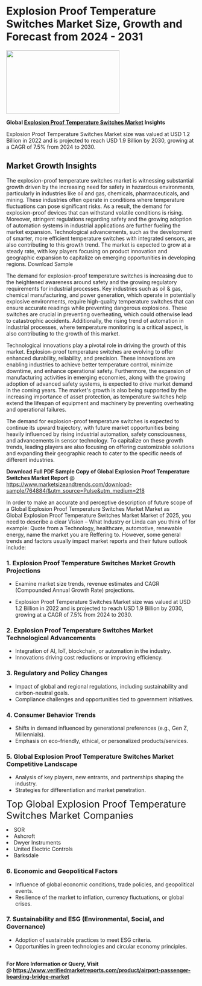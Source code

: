<H1>Explosion Proof Temperature Switches Market Size, Growth and Forecast from 2024 - 2031</H1><img class="aligncenter size-medium wp-image-584254" src="https://thirdeyenews.in/wp-content/uploads/2024/09/Global-Market-Research-300x168.jpeg" alt="" width="300" height="168" /><p><strong>Global&nbsp;<a href="https://www.marketsizeandtrends.com/download-sample/764884/&amp;utm_source=Pulse&amp;utm_medium=218">Explosion Proof Temperature Switches Market</a> Insights</strong></p><p>Explosion Proof Temperature Switches Market size was valued at USD 1.2 Billion in 2022 and is projected to reach USD 1.9 Billion by 2030, growing at a CAGR of 7.5% from 2024 to 2030.</p><p><h2>Market Growth Insights</h2> <p>The explosion-proof temperature switches market is witnessing substantial growth driven by the increasing need for safety in hazardous environments, particularly in industries like oil and gas, chemicals, pharmaceuticals, and mining. These industries often operate in conditions where temperature fluctuations can pose significant risks. As a result, the demand for explosion-proof devices that can withstand volatile conditions is rising. Moreover, stringent regulations regarding safety and the growing adoption of automation systems in industrial applications are further fueling the market expansion. Technological advancements, such as the development of smarter, more efficient temperature switches with integrated sensors, are also contributing to this growth trend. The market is expected to grow at a steady rate, with key players focusing on product innovation and geographic expansion to capitalize on emerging opportunities in developing regions. Download Sample </p> <p>The demand for explosion-proof temperature switches is increasing due to the heightened awareness around safety and the growing regulatory requirements for industrial processes. Key industries such as oil & gas, chemical manufacturing, and power generation, which operate in potentially explosive environments, require high-quality temperature switches that can ensure accurate readings while preventing dangerous explosions. These switches are crucial in preventing overheating, which could otherwise lead to catastrophic accidents. Additionally, the rising trend of automation in industrial processes, where temperature monitoring is a critical aspect, is also contributing to the growth of this market.</p> <p>Technological innovations play a pivotal role in driving the growth of this market. Explosion-proof temperature switches are evolving to offer enhanced durability, reliability, and precision. These innovations are enabling industries to achieve better temperature control, minimize downtime, and enhance operational safety. Furthermore, the expansion of manufacturing activities in emerging economies, along with the growing adoption of advanced safety systems, is expected to drive market demand in the coming years. The market's growth is also being supported by the increasing importance of asset protection, as temperature switches help extend the lifespan of equipment and machinery by preventing overheating and operational failures.</p> <p>The demand for explosion-proof temperature switches is expected to continue its upward trajectory, with future market opportunities being heavily influenced by rising industrial automation, safety consciousness, and advancements in sensor technology. To capitalize on these growth trends, leading players are also focusing on offering customizable solutions and expanding their geographic reach to cater to the specific needs of different industries.</p> <p></p><p><span class=""><strong>Download Full PDF Sample Copy of Global Explosion Proof Temperature Switches Market Report</strong> @ <a href="https://www.marketsizeandtrends.com/download-sample/764884/&amp;utm_source=Pulse&amp;utm_medium=218" target="_blank">https://www.marketsizeandtrends.com/download-sample/764884/&amp;utm_source=Pulse&amp;utm_medium=218</a></span></p><p>In order to make an accurate and perceptive description of future scope of a Global&nbsp;Explosion Proof Temperature Switches Market Market as Global&nbsp;Explosion Proof Temperature Switches Market Market of 2025, you need to describe a clear Vision &ndash; What Industry or Linda can you think of for example: Quote from a Technology, healthcare, automotive, renewable energy, name the market you are Reffering to. However, some general trends and factors usually impact market reports and their future outlook include:</p><h3>1.&nbsp;<strong>Explosion Proof Temperature Switches Market Growth Projections</strong></h3><ul><li>Examine market size trends, revenue estimates and CAGR (Compounded Annual Growth Rate) projections.</li><li><p>Explosion Proof Temperature Switches Market size was valued at USD 1.2 Billion in 2022 and is projected to reach USD 1.9 Billion by 2030, growing at a CAGR of 7.5% from 2024 to 2030.</p></li></ul><h3>2.&nbsp;<strong>Explosion Proof Temperature Switches Market Technological Advancements</strong></h3><ul><li>Integration of AI, IoT, blockchain, or automation in the industry.</li><li>Innovations driving cost reductions or improving efficiency.</li></ul><h3>3.&nbsp;<strong>Regulatory and Policy Changes</strong></h3><ul><li>Impact of global and regional regulations, including sustainability and carbon-neutral goals.</li><li>Compliance challenges and opportunities tied to government initiatives.</li></ul><h3>4.&nbsp;<strong>Consumer Behavior Trends</strong></h3><ul><li>Shifts in demand influenced by generational preferences (e.g., Gen Z, Millennials).</li><li>Emphasis on eco-friendly, ethical, or personalized products/services.</li></ul><h3>5.&nbsp;<strong>Global Explosion Proof Temperature Switches Market Competitive Landscape</strong></h3><ul><li>Analysis of key players, new entrants, and partnerships shaping the industry.</li><li>Strategies for differentiation and market penetration.</li></ul><p data-pm-slice="1 1 []"><span style="color: inherit; font-family: inherit; font-size: 25px;">Top Global Explosion Proof Temperature Switches Market Companies</span></p><div class="" data-test-id=""><p><li>SOR</li><li> Ashcroft</li><li> Dwyer Instruments</li><li> United Electric Controls</li><li> Barksdale</li></p></div><h3>6.&nbsp;<strong>Economic and Geopolitical Factors</strong></h3><ul><li>Influence of global economic conditions, trade policies, and geopolitical events.</li><li>Resilience of the market to inflation, currency fluctuations, or global crises.</li></ul><h3>7.&nbsp;<strong>Sustainability and ESG (Environmental, Social, and Governance)</strong></h3><ul><li>Adoption of sustainable practices to meet ESG criteria.</li><li>Opportunities in green technologies and circular economy principles.</li></ul><h2><strong style="font-size: 14px;">For More Information or Query, Visit @&nbsp;</strong><a style="background-color: #ffffff; font-size: 14px;" href="https://www.marketsizeandtrends.com/report/explosion-proof-temperature-switches-market/" target="_blank">https://www.verifiedmarketreports.com/product/airport-passenger-boarding-bridge-market</a></h2>
